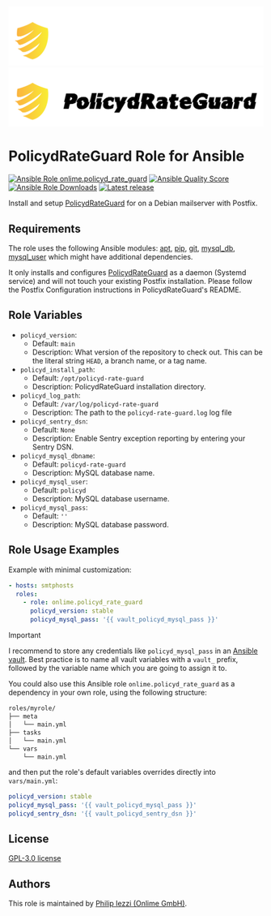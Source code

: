 ![PolicydRateGuard logo](./docs/logo-dark.png#gh-dark-mode-only)
![PolicydRateGuard logo](./docs/logo-light.png#gh-light-mode-only)

# PolicydRateGuard Role for Ansible

[![Ansible Role onlime.policyd_rate_guard](https://img.shields.io/ansible/role/63151)](https://galaxy.ansible.com/onlime/policyd_rate_guard)
[![Ansible Quality Score](https://img.shields.io/ansible/quality/63151)](https://galaxy.ansible.com/onlime/policyd_rate_guard)
[![Ansible Role Downloads](https://img.shields.io/ansible/role/d/63151)](https://galaxy.ansible.com/onlime/policyd_rate_guard)
[![Latest release](https://img.shields.io/github/v/release/onlime/ansible-role-policyd-rate-guard)](https://github.com/onlime/ansible-role-policyd-rate-guard/releases)

Install and setup [PolicydRateGuard](https://github.com/onlime/policyd-rate-guard) for on a Debian mailserver with Postfix.

## Requirements

The role uses the following Ansible modules: [apt](https://docs.ansible.com/ansible/latest/collections/ansible/builtin/apt_module.html), [pip](https://docs.ansible.com/ansible/latest/collections/ansible/builtin/pip_module.html), [git](https://docs.ansible.com/ansible/latest/collections/ansible/builtin/git_module.html), [mysql_db](https://docs.ansible.com/ansible/latest/collections/community/mysql/mysql_db_module.html), [mysql_user](https://docs.ansible.com/ansible/latest/collections/community/mysql/mysql_user_module.html) which might have additional dependencies.

It only installs and configures [PolicydRateGuard](https://github.com/onlime/policyd-rate-guard) as a daemon (Systemd service) and will not touch your existing Postfix installation. Please follow the Postfix Configuration instructions in PolicydRateGuard's README.

## Role Variables

* `policyd_version`:
  * Default: `main`
  * Description: What version of the repository to check out. This can be the literal string `HEAD`, a branch name, or a tag name.
* `policyd_install_path`:
  * Default: `/opt/policyd-rate-guard`
  * Description: PolicydRateGuard installation directory.
* `policyd_log_path`:
  * Default: `/var/log/policyd-rate-guard`
  * Description: The path to the `policyd-rate-guard.log` log file
* `policyd_sentry_dsn`:
  * Default: `None`
  * Description: Enable Sentry exception reporting by entering your Sentry DSN.
* `policyd_mysql_dbname`:
  * Default: `policyd-rate-guard`
  * Description: MySQL database name.
* `policyd_mysql_user`:
  * Default: `policyd`
  * Description: MySQL database username.
* `policyd_mysql_pass`:
  * Default: `''`
  * Description: MySQL database password.

## Role Usage Examples

Example with minimal customization:

```yaml
- hosts: smtphosts
  roles:
    - role: onlime.policyd_rate_guard
      policyd_version: stable
      policyd_mysql_pass: '{{ vault_policyd_mysql_pass }}'
```

> [!IMPORTANT]
> I recommend to store any credentials like `policyd_mysql_pass` in an [Ansible vault](https://docs.ansible.com/ansible/latest/vault_guide). Best practice is to name all vault variables with a `vault_` prefix, followed by the variable name which you are going to assign it to.

You could also use this Ansible role `onlime.policyd_rate_guard` as a dependency in your own role, using the following structure:

```
roles/myrole/
├── meta
│   └── main.yml
├── tasks
│   └── main.yml
└── vars
    └── main.yml
```

and then put the role's default variables overrides directly into `vars/main.yml`:

```yaml
policyd_version: stable
policyd_mysql_pass: '{{ vault_policyd_mysql_pass }}'
policyd_sentry_dsn: '{{ vault_policyd_sentry_dsn }}'
```

## License

[GPL-3.0 license](LICENSE)

## Authors

This role is maintained by  [Philip Iezzi (Onlime GmbH)](https://www.onlime.ch/).
